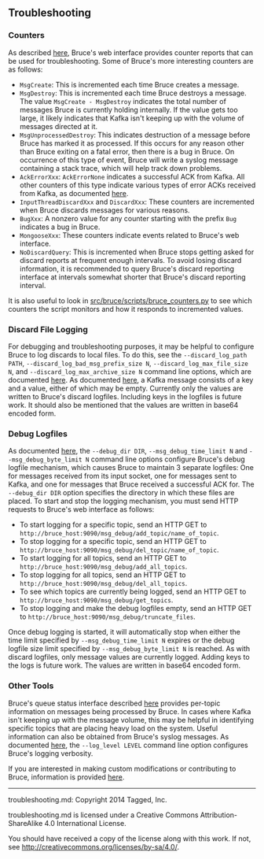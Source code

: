 ## Troubleshooting

### Counters

As described
[here](https://github.com/tagged/bruce/blob/master/doc/status_monitoring.md#counter-reporting),
Bruce's web interface provides counter reports that can be used for
troubleshooting.  Some of Bruce's more interesting counters are as follows:

* `MsgCreate`: This is incremented each time Bruce creates a message.
* `MsgDestroy`: This is incremented each time Bruce destroys a message.  The
value `MsgCreate - MsgDestroy` indicates the total number of messages Bruce is
currently holding internally.  If the value gets too large, it likely indicates
that Kafka isn't keeping up with the volume of messages directed at it.
* `MsgUnprocessedDestroy`: This indicates destruction of a message before Bruce
has marked it as processed.  If this occurs for any reason other than Bruce
exiting on a fatal error, then there is a bug in Bruce.  On occurrence of this
type of event, Bruce will write a syslog message containing a stack trace,
which will help track down problems.
* `AckErrorXxx`: `AckErrorNone` indicates a successful ACK from Kafka.  All
other counters of this type indicate various types of error ACKs received from
Kafka, as documented
[here](https://cwiki.apache.org/confluence/display/KAFKA/A+Guide+To+The+Kafka+Protocol#AGuideToTheKafkaProtocol-ErrorCodes).
* `InputThreadDiscardXxx` and `DiscardXxx`: These counters are incremented when
Bruce discards messages for various reasons.
* `BugXxx`: A nonzero value for any counter starting with the prefix `Bug`
indicates a bug in Bruce.
* `MongooseXxx`: These counters indicate events related to Bruce's web
interface.
* `NoDiscardQuery`: This is incremented when Bruce stops getting asked for
discard reports at frequent enough intervals.  To avoid losing discard
information, it is recommended to query Bruce's discard reporting interface at
intervals somewhat shorter that Bruce's discard reporting interval.

It is also useful to look in
[src/bruce/scripts/bruce_counters.py](https://github.com/tagged/bruce/blob/master/src/bruce/scripts/bruce_counters.py)
to see which counters the script monitors and how it responds to incremented
values.

### Discard File Logging

For debugging and troubleshooting purposes, it may be helpful to configure
Bruce to log discards to local files.  To do this, see the
`--discard_log_path PATH`, `--discard_log_bad_msg_prefix_size N`,
`--discard_log_max_file_size N`, and `--discard_log_max_archive_size N` command
line options, which are documented
[here](https://github.com/tagged/bruce/blob/master/doc/detailed_config.md#command-line-arguments).
As documented
[here](https://cwiki.apache.org/confluence/display/KAFKA/A+Guide+To+The+Kafka+Protocol#AGuideToTheKafkaProtocol-Messagesets),
a Kafka message consists of a key and a value, either of which may be empty.
Currently only the values are written to Bruce's discard logfiles.  Including
keys in the logfiles is future work.  It should also be mentioned that the
values are written in base64 encoded form.

### Debug Logfiles

As documented
[here](https://github.com/tagged/bruce/blob/master/doc/detailed_config.md#command-line-arguments),
the `--debug_dir DIR`, `--msg_debug_time_limit N` and
`--msg_debug_byte_limit N` command line options configure Bruce's debug logfile
mechanism, which causes Bruce to maintain 3 separate logfiles: One for messages
received from its input socket, one for messages sent to Kafka, and one for
messages that Bruce received a successful ACK for.  The `--debug_dir DIR`
option specifies the directory in which these files are placed.  To start
and stop the logging mechanism, you must send HTTP requests to Bruce's web
interface as follows:

* To start logging for a specific topic, send an HTTP GET to
`http://bruce_host:9090/msg_debug/add_topic/name_of_topic`.
* To stop logging for a specific topic, send an HTTP GET to
`http://bruce_host:9090/msg_debug/del_topic/name_of_topic`.
* To start logging for all topics, send an HTTP GET to
`http://bruce_host:9090/msg_debug/add_all_topics`.
* To stop logging for all topics, send an HTTP GET to
`http://bruce_host:9090/msg_debug/del_all_topics`.
* To see which topics are currently being logged, send an HTTP GET to
`http://bruce_host:9090/msg_debug/get_topics`.
* To stop logging and make the debug logfiles empty, send an HTTP GET to
`http://bruce_host:9090/msg_debug/truncate_files`.

Once debug logging is started, it will automatically stop when either the
time limit specified by `--msg_debug_time_limit N` expires or the debug logfile
size limit specified by `--msg_debug_byte_limit N` is reached.  As with discard
logfiles, only message values are currently logged.  Adding keys to the logs is
future work.  The values are written in base64 encoded form.

### Other Tools

Bruce's queue status interface described
[here](https://github.com/tagged/bruce/blob/master/doc/status_monitoring.md#queued-message-information)
provides per-topic information on messages being processed by Bruce.  In cases
where Kafka isn't keeping up with the message volume, this may be helpful in
identifying specific topics that are placing heavy load on the system.  Useful
information can also be obtained from Bruce's syslog messages.  As documented
[here](https://github.com/tagged/bruce/blob/master/doc/detailed_config.md#command-line-arguments),
the `--log_level LEVEL` command line option configures Bruce's logging
verbosity.

If you are interested in making custom modifications or contributing to Bruce,
information is provided
[here](https://github.com/tagged/bruce#modifying-bruces-implementation).

-----

troubleshooting.md: Copyright 2014 Tagged, Inc.

troubleshooting.md is licensed under a Creative Commons Attribution-ShareAlike
4.0 International License.

You should have received a copy of the license along with this work. If not,
see <http://creativecommons.org/licenses/by-sa/4.0/>.
